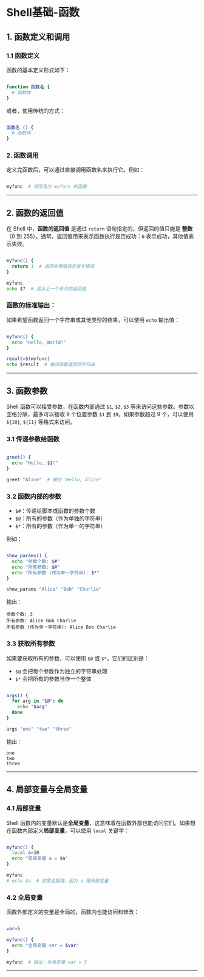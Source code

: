# Shell基础-函数

## 1. 函数定义和调用

### 1.1 函数定义

函数的基本定义形式如下：

```bash

function 函数名 {
  # 函数体
}
```

或者，使用传统的方式：

```bash

函数名 () {
  # 函数体
}
```

### 2. 函数调用

定义完函数后，可以通过直接调用函数名来执行它。例如：

```bash

myfunc  # 调用名为 myfunc 的函数
```

---

## 2. 函数的返回值

在 Shell 中，**函数的返回值** 是通过 `return` 语句指定的，但返回的值只能是 **整数**（0 到 255）。通常，返回值用来表示函数执行是否成功：`0` 表示成功，其他值表示失败。

```bash

myfunc() {
  return 1  # 返回非零值表示发生错误
}

myfunc
echo $?  # 显示上一个命令的返回值
```

### 函数的标准输出：

如果希望函数返回一个字符串或其他类型的结果，可以使用 `echo` 输出值：

```bash

myfunc() {
  echo "Hello, World!"
}

result=$(myfunc)
echo $result  # 输出函数返回的字符串   
```

---

## 3. 函数参数

Shell 函数可以接受参数，在函数内部通过 `$1`, `$2`, `$3` 等来访问这些参数。参数以空格分隔，最多可以接收 9 个位置参数 `$1` 到 `$9`。如果参数超过 9 个，可以使用 `${10}`, `${11}` 等格式来访问。

### 3.1 传递参数给函数

```bash

greet() {
  echo "Hello, $1!"
}

greet "Alice"  # 输出：Hello, Alice!
```

### 3.2 函数内部的参数

- `$#`：传递给脚本或函数的参数个数
- `$@`：所有的参数（作为单独的字符串）
- `$*`：所有的参数（作为单一的字符串）

例如：

```bash

show_params() {
  echo "参数个数: $#"
  echo "所有参数: $@"
  echo "所有参数 (作为单一字符串): $*"
}

show_params "Alice" "Bob" "Charlie"
```

输出：

```
参数个数: 3
所有参数: Alice Bob Charlie
所有参数 (作为单一字符串): Alice Bob Charlie
```

### 3.3 获取所有参数

如果要获取所有的参数，可以使用 `$@` 或 `$*`。它们的区别是：

- `$@` 会把每个参数作为独立的字符串处理
- `$*` 会把所有的参数当作一个整体

```bash

args() {
  for arg in "$@"; do
    echo "$arg"
  done
}

args "one" "two" "three"
```

输出：

```
one
two
three
```

---


## 4. 局部变量与全局变量

### 4.1 局部变量

Shell 函数内的变量默认是**全局变量**，这意味着在函数外部也能访问它们。如果想在函数内部定义**局部变量**，可以使用 `local` 关键字：

```bash

myfunc() {
  local a=10
  echo "局部变量 a = $a"
}

myfunc
# echo $a  # 这里会报错，因为 a 是局部变量
```

### 4.2 全局变量

函数外部定义的变量是全局的，函数内也能访问和修改：

```bash

var=5

myfunc() {
  echo "全局变量 var = $var"
}

myfunc  # 输出：全局变量 var = 5
```

---

